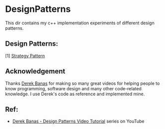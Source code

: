 # DesignPatterns
 This dir contains my c++ implementation experiments of different design patterns.
 ## Design Patterns:
  [1] [Strategy Pattern](https://github.com/DamienTian/DesignPatterns/tree/main/StrategyPattern)

## Acknowledgement
Thanks [Derek Banas](https://www.youtube.com/user/derekbanas) for making so many great videos for helping people to know programming, software design and many other code-related knowledge. I use Derek's code as reference and implemented mine.

## Ref:
* [Derek Banas - Design Patterns Video Tutorial](https://www.youtube.com/watch?v=vNHpsC5ng_E&list=PLF206E906175C7E07) series on YouTube
